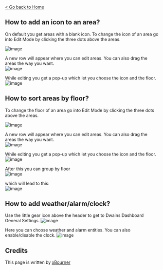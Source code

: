 [< Go back to Home](../index.md)


## How to add an icon to an area?

On default you get areas with a blank icon. 
To change the icon of an area go into Edit Mode by clicking the three dots above the areas.

![image](https://user-images.githubusercontent.com/64064679/162938511-d9c02d97-ff84-41a8-a7d7-10a8d4c3d1a3.png)

A new row will appear where you can edit areas. You can also drag the areas the way you want.
<br>![image](https://user-images.githubusercontent.com/64064679/162938642-8d77fbbb-46c5-44f6-8179-9bec5528ff05.png)

While editing you get a pop-up which let you choose the icon and the floor.
<br>![image](https://user-images.githubusercontent.com/64064679/162938774-451ceb87-7d4b-4dc3-8c9d-c63a39ab91ff.png)

## How to sort areas by floor?

 
To change the floor of an area go into Edit Mode by clicking the three dots above the areas.

![image](https://user-images.githubusercontent.com/64064679/162938511-d9c02d97-ff84-41a8-a7d7-10a8d4c3d1a3.png)

A new row will appear where you can edit areas. You can also drag the areas the way you want.
<br>![image](https://user-images.githubusercontent.com/64064679/162938642-8d77fbbb-46c5-44f6-8179-9bec5528ff05.png)

While editing you get a pop-up which let you choose the icon and the floor.
<br>![image](https://user-images.githubusercontent.com/64064679/162938774-451ceb87-7d4b-4dc3-8c9d-c63a39ab91ff.png)

After this you can group by floor 
<br> ![image](https://user-images.githubusercontent.com/64064679/162940083-50f93c09-0b7c-43ed-81c7-c6ee2f9f4510.png)

which will lead to this:
<br>![image](https://user-images.githubusercontent.com/64064679/162940150-ac91eba9-7db3-4a18-88e4-1f09740150b7.png)

## How to add weather/alarm/clock?

Use the little gear icon above the header to get to Dwains Dashboard General Settings.
![image](https://user-images.githubusercontent.com/64064679/163027605-2eb4b0a4-9ac2-4b3a-a768-d9cead3aac5d.png)

Here you can choose weather and alarm entities. You can also enable/disable the clock.
![image](https://user-images.githubusercontent.com/64064679/163027703-cc160558-fc28-43a4-8a33-e798aaa5a19c.png)


## Credits

This page is written by [xBourner](https://github.com/xbourner)
